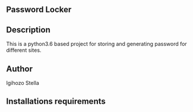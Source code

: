 ## Password Locker
## Description
This is a python3.6 based project for storing and generating password for different sites.
## Author
Igihozo Stella
## Installations requirements

